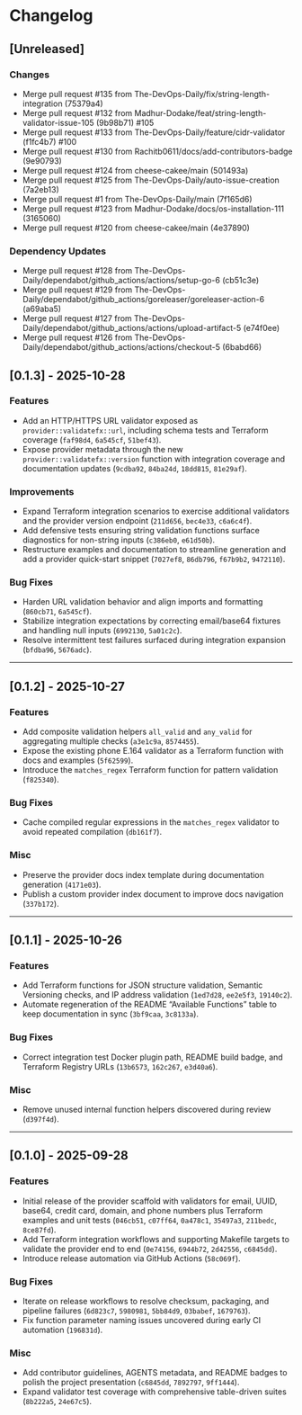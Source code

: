 # Changelog

## [Unreleased]

### Changes

- Merge pull request #135 from The-DevOps-Daily/fix/string-length-integration (75379a4)
- Merge pull request #132 from Madhur-Dodake/feat/string-length-validator-issue-105 (9b98b71) #105
- Merge pull request #133 from The-DevOps-Daily/feature/cidr-validator (f1fc4b7) #100
- Merge pull request #130 from Rachitb0611/docs/add-contributors-badge (9e90793)
- Merge pull request #124 from cheese-cakee/main (501493a)
- Merge pull request #125 from The-DevOps-Daily/auto-issue-creation (7a2eb13)
- Merge pull request #1 from The-DevOps-Daily/main (7f165d6)
- Merge pull request #123 from Madhur-Dodake/docs/os-installation-111 (3165060)
- Merge pull request #120 from cheese-cakee/main (4e37890)

### Dependency Updates

- Merge pull request #128 from The-DevOps-Daily/dependabot/github_actions/actions/setup-go-6 (cb51c3e)
- Merge pull request #129 from The-DevOps-Daily/dependabot/github_actions/goreleaser/goreleaser-action-6 (a69aba5)
- Merge pull request #127 from The-DevOps-Daily/dependabot/github_actions/actions/upload-artifact-5 (e74f0ee)
- Merge pull request #126 from The-DevOps-Daily/dependabot/github_actions/actions/checkout-5 (6babd66)



## [0.1.3] - 2025-10-28

### Features

- Add an HTTP/HTTPS URL validator exposed as `provider::validatefx::url`, including schema tests and Terraform coverage (`faf98d4`, `6a545cf`, `51bef43`).
- Expose provider metadata through the new `provider::validatefx::version` function with integration coverage and documentation updates (`9cdba92`, `84ba24d`, `18dd815`, `81e29af`).

### Improvements

- Expand Terraform integration scenarios to exercise additional validators and the provider version endpoint (`211d656`, `bec4e33`, `c6a6c4f`).
- Add defensive tests ensuring string validation functions surface diagnostics for non-string inputs (`c386eb0`, `e61d50b`).
- Restructure examples and documentation to streamline generation and add a provider quick-start snippet (`7027ef8`, `86db796`, `f67b9b2`, `9472110`).

### Bug Fixes

- Harden URL validation behavior and align imports and formatting (`860cb71`, `6a545cf`).
- Stabilize integration expectations by correcting email/base64 fixtures and handling null inputs (`6992130`, `5a01c2c`).
- Resolve intermittent test failures surfaced during integration expansion (`bfdba96`, `5676adc`).

---

## [0.1.2] - 2025-10-27

### Features

- Add composite validation helpers `all_valid` and `any_valid` for aggregating multiple checks (`a3e1c9a`, `8574455`).
- Expose the existing phone E.164 validator as a Terraform function with docs and examples (`5f62599`).
- Introduce the `matches_regex` Terraform function for pattern validation (`f825340`).

### Bug Fixes

- Cache compiled regular expressions in the `matches_regex` validator to avoid repeated compilation (`db161f7`).

### Misc

- Preserve the provider docs index template during documentation generation (`4171e03`).
- Publish a custom provider index document to improve docs navigation (`337b172`).

---

## [0.1.1] - 2025-10-26

### Features

- Add Terraform functions for JSON structure validation, Semantic Versioning checks, and IP address validation (`1ed7d28`, `ee2e5f3`, `19140c2`).
- Automate regeneration of the README “Available Functions” table to keep documentation in sync (`3bf9caa`, `3c8133a`).

### Bug Fixes

- Correct integration test Docker plugin path, README build badge, and Terraform Registry URLs (`13b6573`, `162c267`, `e3d40a6`).

### Misc

- Remove unused internal function helpers discovered during review (`d397f4d`).

---

## [0.1.0] - 2025-09-28

### Features

- Initial release of the provider scaffold with validators for email, UUID, base64, credit card, domain, and phone numbers plus Terraform examples and unit tests (`046cb51`, `c07ff64`, `0a478c1`, `35497a3`, `211bedc`, `8ce87fd`).
- Add Terraform integration workflows and supporting Makefile targets to validate the provider end to end (`0e74156`, `6944b72`, `2d42556`, `c6845dd`).
- Introduce release automation via GitHub Actions (`58c069f`).

### Bug Fixes

- Iterate on release workflows to resolve checksum, packaging, and pipeline failures (`6d823c7`, `5980981`, `5bb84d9`, `03babef`, `1679763`).
- Fix function parameter naming issues uncovered during early CI automation (`196831d`).

### Misc

- Add contributor guidelines, AGENTS metadata, and README badges to polish the project presentation (`c6845dd`, `7892797`, `9ff1444`).
- Expand validator test coverage with comprehensive table-driven suites (`8b222a5`, `24e67c5`).
